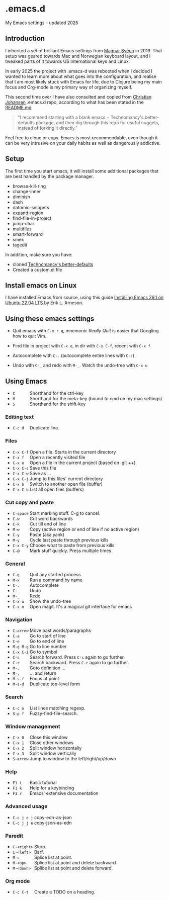# .emacs.d

My Emacs settings - updated 2025


## Introduction

I inherited a set of brilliant Emacs settings from [Magnar Sveen](https://github.com/magnars) in 2019.
That setup was geared towards Mac and Norwegian keyboard layout, and I tweaked
parts of it towards US International keys and Linux.

In early 2025 the project with .emacs-d was rebooted when I decided I wanted to
learn more about what goes into the configuration, and realise that I am most
likely stuck with Emacs for life, due to Clojure being my main focus and
Org-mode is my primary way of organizing myself.

This second time over I have also consulted and copied from [Christian Johansen](https://github.com/cjohansen)
.emacs.d repo, according to what has been stated in the [README.md](https://github.com/cjohansen/.emacs.d/blob/master/README.md)

>"I recommend starting with a blank emacs + Technomancy's better-defaults
>package, and then dig through this repo for useful nuggets, instead of
>forking it directly."


Feel free to clone or copy. Emacs is most recommendable, even though it can be
very intrusive on your daily habits as well as dangerously addictive.

## Setup

The first time you start emacs, it will install some additional packages
that are best handled by the package manager.

* browse-kill-ring
* change-inner
* diminish
* dash
* datomic-snippets
* expand-region
* find-file-in-project
* jump-char
* multifiles
* smart-forward
* smex
* tagedit

In addition, make sure you have:

* cloned [Technomancy's better-defaults](https://git.sr.ht/~technomancy/better-defaults)
* Created a custom.el file

## Install emacs on Linux

I have installed Emacs from source, using this guide [Installing Emacs 29.1 on Ubuntu 22.04 LTS](https://arnesonium.com/2023/07/emacs-29-1-on-ubuntu-22-04-lts)
by Erik L. Arneson.

## Using these emacs settings

* Quit emacs with `C-x r q`, mnemonic *Really Quit* is easier that Googling how to quit Vim.

* Find file in project with `C-x o`, in dir with `C-x C-f`, recent with `C-x f`

* Autocomplete with `C-.` (autocomplete entire lines with `C-:`)

 * Undo with `C-_` and redo with `M-_`. Watch the undo-tree with `C-x u`

## Using Emacs

* `C      ` Shorthand for the ctrl-key
* `M      ` Shorthand for the meta-key (bound to cmd on my mac settings)
* `S      ` Shorthand for the shift-key

### Editing text

* `C-c d  ` Duplicate line.

### Files

* `C-x C-f` Open a file. Starts in the current directory
* `C-x f  ` Open a recently visited file
* `C-x o  ` Open a file in the current project (based on .git ++)
* `C-x C-s` Save this file
* `C-x C-w` Save as ...
* `C-x C-j` Jump to this files' current directory
* `C-x b  ` Switch to another open file (buffer)
* `C-x C-b` List all open files (buffers)

### Cut copy and paste

* `C-space` Start marking stuff. C-g to cancel.
* `C-w    ` Cut word backwards
* `C-k    ` Cut till end of line
* `M-w    ` Copy (active region or end of line if no active region)
* `C-y    ` Paste (aka yank)
* `M-y    ` Cycle last paste through previous kills
* `C-x C-y` Choose what to paste from previous kills
* `C-@    ` Mark stuff quickly. Press multiple times

### General

* `C-g    ` Quit any started process
* `M-x    ` Run a command by name
* `C-.    ` Autocomplete
* `C-_    ` Undo
* `M-_    ` Redo
* `C-x u  ` Show the undo-tree
* `C-x m  ` Open magit. It's a magical git interface for emacs

### Navigation

* `C-arrow` Move past words/paragraphs
* `C-a    ` Go to start of line
* `C-e    ` Go to end of line
* `M-g M-g` Go to line number
* `C-x C-i` Go to symbol
* `C-s    ` Search forward. Press `C-s` again to go further.
* `C-r    ` Search backward. Press `C-r` again to go further.
* `M-.    ` Goto definition ...
* `M-,    ` ... and return
* `M-s-f  ` Focus at point
* `M-s-d  ` Duplicate top-level form

### Search
* `C-c o  ` List lines matching regexp.
* `S-p f  ` Fuzzy-find-file-search.

### Window management

* `C-x 0  ` Close this window
* `C-x 1  ` Close other windows
* `C-x 2  ` Split window horizontally
* `C-x 3  ` Split window vertically
* `S-arrow` Jump to window to the left/right/up/down

### Help

* `F1 t   ` Basic tutorial
* `F1 k   ` Help for a keybinding
* `F1 r   ` Emacs' extensive documentation

### Advanced usage

* `C-c j e j` copy-edn-as-json
* `C-c j j e` copy-json-as-edn

### Paredit

* `C-<right>` Slurp.
* `C-<left> ` Barf.
* `M-s      ` Splice list at point.
* `M-<up>   ` Splice list at point and delete backward.
* `M-<down> ` Splice list at point and delete forward.

### Org mode
* `C-c C-t  ` Create a TODO on a heading.
